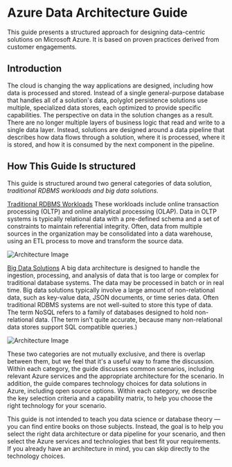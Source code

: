# Azure Data Architecture Guide

This guide presents a structured approach for designing data-centric solutions on Microsoft Azure. It is based on proven practices derived from customer engagements.

## Introduction
The cloud is changing the way applications are designed, including how data is processed and stored. 
Instead of a single general-purpose database that handles all of a solution's data, 
polyglot persistence solutions use multiple, specialized data stores, each optimized to provide 
specific capabilities. The perspective on data in the solution changes as a result. There are no 
longer multiple layers of business logic that read and write to a single data layer. Instead, solutions 
are designed around a data pipeline that describes how data flows through a solution, where it is 
processed, where it is stored, and how it is consumed by the next component in the pipeline.

## How This Guide Is structured
This guide is structured around two general categories of data solution, *traditional RDBMS workloads and big data solutions.*

[Traditional RDBMS Workloads](https://docs.microsoft.com/en-us/azure/architecture/data-guide/relational-data/index)
These workloads include online transaction processing (OLTP) and online analytical processing (OLAP). 
Data in OLTP systems is typically relational data with a pre-defined schema and a set of constraints to 
maintain referential integrity. Often, data from multiple sources in the organization may be consolidated 
into a data warehouse, using an ETL process to move and transform the source data.

![Architecture Image](./guide-rdbms.png)

[Big Data Solutions](https://docs.microsoft.com/en-us/azure/architecture/data-guide/big-data/index)
A big data architecture is designed to handle the ingestion, processing, and analysis of data that is too 
large or complex for traditional database systems. The data may be processed in batch or in real time. 
Big data solutions typically involve a large amount of non-relational data, such as key-value data, JSON documents, 
or time series data. Often traditional RDBMS systems are not well-suited to store this type of data. 
The term NoSQL refers to a family of databases designed to hold non-relational data. (The term isn't quite 
accurate, because many non-relational data stores support SQL compatible queries.)

![Architecture Image](./guide-big-data.png)

These two categories are not mutually exclusive, and there is overlap between them, but we feel that it's a useful
way to frame the discussion. Within each category, the guide discusses common scenarios, including relevant Azure 
services and the appropriate architecture for the scenario. In addition, the guide compares technology choices 
for data solutions in Azure, including open source options. Within each category, we describe the key selection 
criteria and a capability matrix, to help you choose the right technology for your scenario.

This guide is not intended to teach you data science or database theory — you can find entire books on those 
subjects. Instead, the goal is to help you select the right data architecture or data pipeline for your scenario, 
and then select the Azure services and technologies that best fit your requirements. If you already have an 
architecture in mind, you can skip directly to the technology choices.


